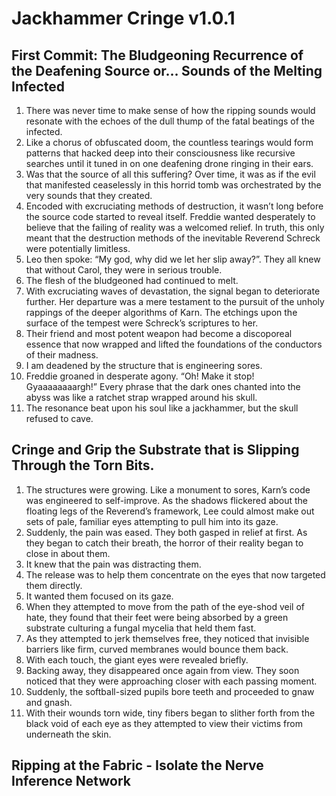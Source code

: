 # Jackhammer Cringe v1.0.1
## First Commit: The Bludgeoning Recurrence of the Deafening Source or… Sounds of the Melting Infected
1. There was never time to make sense of how the ripping sounds would resonate with the echoes of the dull thump of the fatal beatings of the infected.
2. Like a chorus of obfuscated doom, the countless tearings would form patterns that hacked deep into their consciousness like recursive searches until it tuned in on one deafening drone ringing in their ears.
3. Was that the source of all this suffering? Over time, it was as if the evil that manifested ceaselessly in this horrid tomb was orchestrated by the very sounds that they created. 
4. Encoded with excruciating methods of destruction, it wasn’t long before the source code started to reveal itself. Freddie wanted desperately to believe that the failing of reality was a welcomed relief. In truth, this only meant that the destruction methods of the inevitable Reverend Schreck were potentially limitless. 
5. Leo then spoke: “My god, why did we let her slip away?”. They all knew that without Carol, they were in serious trouble.
6. The flesh of the bludgeoned had continued to melt.
7. With excruciating waves of devastation, the signal began to deteriorate further. Her departure was a mere testament to the pursuit of the unholy rappings of the deeper algorithms of Karn. The etchings upon the surface of the tempest were Schreck’s scriptures to her. 
8. Their friend and most potent weapon had become a discoporeal essence that now wrapped and lifted the foundations of the conductors of their madness.
9. I am deadened by the structure that is engineering sores.
10. Freddie groaned in desperate agony. “Oh! Make it stop! Gyaaaaaaaargh!” Every phrase that the dark ones chanted into the abyss was like a ratchet strap wrapped around his skull. 
11. The resonance beat upon his soul like a jackhammer, but the skull refused to cave. 

## Cringe and Grip the Substrate that is Slipping Through the Torn Bits.
1. The structures were growing. Like a monument to sores, Karn’s code was engineered to self-improve. As the shadows flickered about the floating legs of the Reverend’s framework, Lee could almost make out sets of pale, familiar eyes attempting to pull him into its gaze. 
2. Suddenly, the pain was eased. They both gasped in relief at first. As they began to catch their breath, the horror of their reality began to close in about them. 
3. It knew that the pain was distracting them. 
4. The release was to help them concentrate on the eyes that now targeted them directly. 
5. It wanted them focused on its gaze.
6. When they attempted to move from the path of the eye-shod veil of hate, they found that their feet were being absorbed by a green substrate culturing a fungal mycelia that held them fast.
7. As they attempted to jerk themselves free, they noticed that invisible barriers like firm, curved membranes would bounce them back. 
8. With each touch, the giant eyes were revealed briefly.
9. Backing away, they disappeared once again from view. They soon noticed that they were approaching closer with each passing moment.
10. Suddenly, the softball-sized pupils bore teeth and proceeded to gnaw and gnash. 
11. With their wounds torn wide, tiny fibers began to slither forth from the black void of each eye as they attempted to view their victims from underneath the skin.

## Ripping at the Fabric - Isolate the Nerve Inference Network

